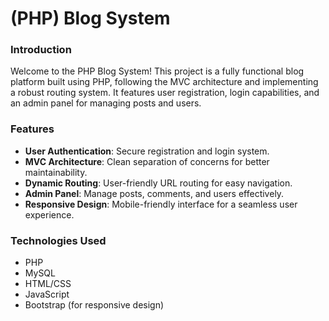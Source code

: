 # (PHP) Blog System

### Introduction
Welcome to the PHP Blog System! This project is a fully functional blog platform built using PHP, following the MVC architecture and implementing a robust routing system. It features user registration, login capabilities, and an admin panel for managing posts and users.

### Features
- **User Authentication**: Secure registration and login system.
- **MVC Architecture**: Clean separation of concerns for better maintainability.
- **Dynamic Routing**: User-friendly URL routing for easy navigation.
- **Admin Panel**: Manage posts, comments, and users effectively.
- **Responsive Design**: Mobile-friendly interface for a seamless user experience.

### Technologies Used
- PHP
- MySQL
- HTML/CSS
- JavaScript
- Bootstrap (for responsive design)

